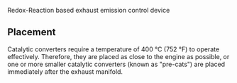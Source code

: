 Redox-Reaction based exhaust emission control device
## Placement
Catalytic converters require a temperature of 400 °C (752 °F) to operate effectively. Therefore, they are placed as close to the engine as possible, or one or more smaller catalytic converters (known as "pre-cats") are placed immediately after the exhaust manifold.